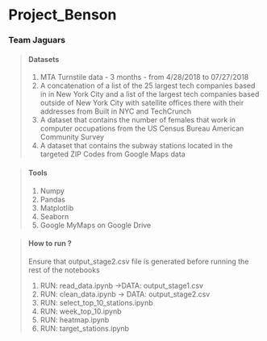 # Project_Benson
### Team Jaguars

> #### Datasets
>
>  	1. MTA Turnstile data - 3 months - from 4/28/2018 to 07/27/2018
>  	2. A concatenation of a list of the 25 largest tech companies based in in New York City and a list of the largest tech companies based outside of New York City with satellite offices there with their addresses from Built in NYC and TechCrunch
>   3. A dataset that contains the number of females that work in computer occupations from the US Census Bureau American Community Survey
>   4. A dataset that contains the subway stations located in the targeted ZIP Codes from Google Maps data



> #### Tools
>
> 1. Numpy
> 2. Pandas
> 3. Matplotlib
> 4. Seaborn
> 5. Google MyMaps on Google Drive



> #### How to run ?
>
> Ensure that output_stage2.csv file is generated before running the rest of the notebooks
>
> 1. RUN: read_data.ipynb ->DATA: output_stage1.csv
> 2. RUN: clean_data.ipynb -> DATA: output_stage2.csv
> 3. RUN: select_top_10_stations.ipynb
> 4. RUN: week_top_10.ipynb 
> 5. RUN: heatmap.ipynb
> 6. RUN: target_stations.ipynb



